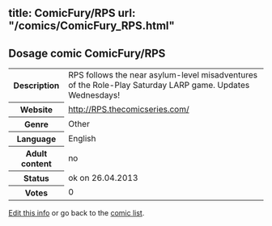 title: ComicFury/RPS
url: "/comics/ComicFury_RPS.html"
---
Dosage comic ComicFury/RPS
-----------------------------------------

<p id="msg"></p>
<script type="text/javascript">
if (window.location.search === '?edit_info_mail=sent_ok') {
  var elem = document.getElementById("msg");
  elem.innerHTML = 'Edited information sucessfully sent.';
  elem.className = 'ok';
}
</script>
<table class="comicinfo">
<tr>
<th>Description</th><td>RPS follows the near asylum-level misadventures of the Role-Play Saturday LARP game. Updates Wednesdays!</td>
</tr>
<tr>
<th>Website</th><td><a href="http://RPS.thecomicseries.com/">http://RPS.thecomicseries.com/</a></td>
</tr>
<tr>
<th>Genre</th><td>Other</td>
</tr>
<tr>
<th>Language</th><td>English</td>
</tr>
<tr>
<th>Adult content</th><td>no</td>
</tr>
<tr>
<th>Status</th><td>ok on 26.04.2013</td>
</tr>
<tr>
<th>Votes</th><td>0</td>
</tr>
</table>

[Edit this info](ComicFury_RPS_edit.html) or go back to the [comic list](../comic-index.html).
